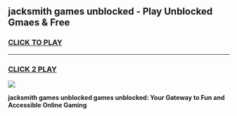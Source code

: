 
## jacksmith games unblocked - Play Unblocked Gmaes & Free
<h3>
<a href="https://news.freeplayer.one?title=jacksmith_games_unblocked&ref=23F">CLICK TO PLAY</a></h3>
<hr>

<h3>
<a href="https://news.freeplayer.one?title=jacksmith_games_unblocked&ref=23F">CLICK 2 PLAY</a>
  
</h3>

<a href="https://news.freeplayer.one?title=jacksmith_games_unblocked&ref=23F/"><img src="https://clearcache.store/games.png"></a>


**jacksmith games unblocked games unblocked: Your Gateway to Fun and Accessible Online Gaming**
